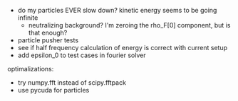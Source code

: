 * do my particles EVER slow down? kinetic energy seems to be going infinite
    * neutralizing background? I'm zeroing the rho_F[0] component, but is that enough?
* particle pusher tests
* see if half frequency calculation of energy is correct with current setup
* add epsilon_0 to test cases in fourier solver


optimalizations:
* try numpy.fft instead of scipy.fftpack
* use pycuda for particles

